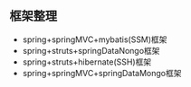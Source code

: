 ## 框架整理</br>
* spring+springMVC+mybatis(SSM)框架<br/>
* spring+struts+springDataNongo框架<br/>
* spring+struts+hibernate(SSH)框架<br/>
* spring+springMVC+springDataMongo框架<br/>
